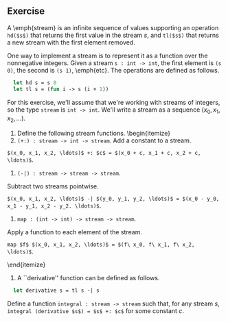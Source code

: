   
## Exercise
  A \emph{stream} is an infinite sequence of values supporting an operation `hd($s$)` that
  returns the first value in the stream $s$, and `tl($s$)` that returns a new stream with
  the first element removed.
  
  One way to implement a stream is to represent it as a function over the nonnegative integers.  Given
  a stream `s : int -> int`, the first element is `(s 0)`, the second
  is `(s 1)`, \emph{etc}.  The operations are defined as follows.
  
```ocaml
  let hd s = s 0
  let tl s = (fun i -> s (i + 1))
```
  For this exercise, we'll assume that we're working with streams of integers, so the
  type `stream` is `int -> int`.  We'll write a stream as a sequence $(x_0, x_1,
  x_2, \ldots)$.
  
1. Define the following stream functions.
  \begin{itemize}
1. `(+:) : stream -> int -> stream`. Add a constant to a stream.
  
  `$(x_0, x_1, x_2, \ldots)$ +: $c$ = $(x_0 + c, x_1 + c, x_2 + c, \ldots)$`.
  
  
1. `(-|) : stream -> stream -> stream`.
  
  Subtract two streams pointwise.
  
  `$(x_0, x_1, x_2, \ldots)$ -| $(y_0, y_1, y_2, \ldots)$ = $(x_0 - y_0, x_1 - y_1, x_2 - y_2. \ldots)$`.
  
  
1. `map : (int -> int) -> stream -> stream`.
  
  Apply a function to each element of the stream.
  
  `map $f$ $(x_0, x_1, x_2, \ldots)$ = $(f\ x_0, f\ x_1, f\ x_2, \ldots)$`.
  
  
  \end{itemize}
  
1. A ``derivative'' function can be defined as follows.
```ocaml
  let derivative s = tl s -| s
```
  Define a function `integral : stream -> stream` such that, for any stream $s$,
  `integral (derivative $s$) = $s$ +: $c$` for some constant $c$.
  
